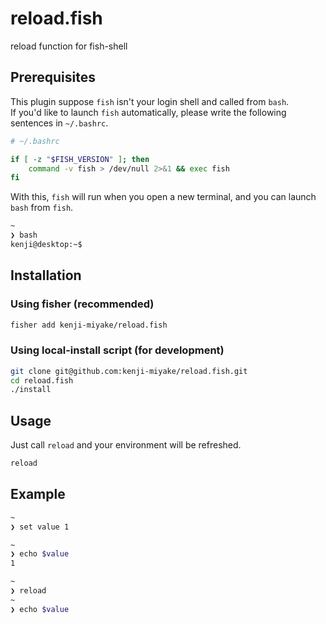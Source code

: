 # reload.fish

reload function for fish-shell

## Prerequisites

This plugin suppose `fish` isn't your login shell and called from `bash`.  
If you'd like to launch `fish` automatically, please write the following sentences in `~/.bashrc`.

```sh
# ~/.bashrc

if [ -z "$FISH_VERSION" ]; then
    command -v fish > /dev/null 2>&1 && exec fish
fi
```

With this, `fish` will run when you open a new terminal, and you can launch `bash` from `fish`.

```sh
~
❯ bash
kenji@desktop:~$
```

## Installation

### Using fisher (recommended)

```sh
fisher add kenji-miyake/reload.fish
```

### Using local-install script (for development)

```sh
git clone git@github.com:kenji-miyake/reload.fish.git
cd reload.fish
./install
```

## Usage

Just call `reload` and your environment will be refreshed.

```sh
reload
```

## Example

```sh
~
❯ set value 1

~
❯ echo $value
1

~
❯ reload
~
❯ echo $value

```
